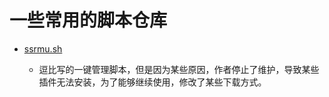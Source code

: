 # 一些常用的脚本仓库

- [ssrmu.sh](https://github.com/bluekk935/doubi)  

  -  逗比写的一键管理脚本，但是因为某些原因，作者停止了维护，导致某些插件无法安装，为了能够继续使用，修改了某些下载方式。

  

